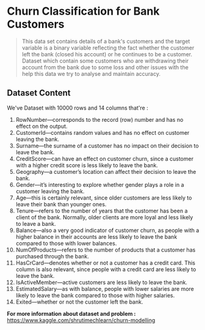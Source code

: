 # **Churn Classification for Bank Customers**
> This data set contains details of a bank's customers and the target variable is a binary variable reflecting the fact whether the customer left the bank (closed his account) or he continues to be a customer. Dataset which contain some customers who are withdrawing their account from the bank due to some loss and other issues with the help this data we try to analyse and maintain accuracy.

## **Dataset Content**
We've Dataset with  10000 rows and 14 columns that're :
1. RowNumber—corresponds to the record (row) number and has no effect on the output.
2. CustomerId—contains random values and has no effect on customer leaving the bank.
3. Surname—the surname of a customer has no impact on their decision to leave the bank.
4. CreditScore—can have an effect on customer churn, since a customer with a higher credit score is less likely to leave the bank.
5. Geography—a customer’s location can affect their decision to leave the bank.
6. Gender—it’s interesting to explore whether gender plays a role in a customer leaving the bank.
7. Age—this is certainly relevant, since older customers are less likely to leave their bank than younger ones.
8. Tenure—refers to the number of years that the customer has been a client of the bank. Normally, older clients are more loyal and less likely to leave a bank.
9. Balance—also a very good indicator of customer churn, as people with a higher balance in their accounts are less likely to leave the bank compared to those with lower balances.
10. NumOfProducts—refers to the number of products that a customer has purchased through the bank.
11. HasCrCard—denotes whether or not a customer has a credit card. This column is also relevant, since people with a credit card are less likely to leave the bank.
12. IsActiveMember—active customers are less likely to leave the bank.
13. EstimatedSalary—as with balance, people with lower salaries are more likely to leave the bank compared to those with higher salaries.
14. Exited—whether or not the customer left the bank.

**For more information about dataset and problem :** https://www.kaggle.com/shrutimechlearn/churn-modelling
